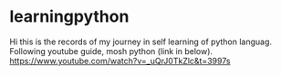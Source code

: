 # learningpython

Hi this is the records of my journey in self learning of python languag. Following youtube guide, mosh python (link in below). 
https://www.youtube.com/watch?v=_uQrJ0TkZlc&t=3997s
